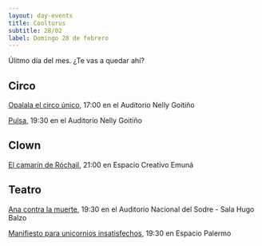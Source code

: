 ```yaml
---
layout: day-events
title: Coolturus
subtitle: 28/02
label: Domingo 28 de febrero
---
```

Úlitmo día del mes. ¿Te vas a quedar ahí?

## Circo

[Opalala el circo único](https://www.tickantel.com.uy/inicio/espectaculo/40009534/espectaculo/Opalal%C3%A1%20-%20El%20Circo%20%C3%BAnico?1), 17:00 en el Auditorio Nelly Goitiño

[Pulsa](http://www.auditorionellygoitiño.gub.uy/index.php/programacion/item/pulsa.html), 19:30 en el Auditorio Nelly Goitiño

## Clown

[El camarín de Róchail](https://instagram.com/emuna_espaciocreativo?igshid=19mesfohhei8y), 21:00 en Espacio Creativo Emuná

## Teatro

[Ana contra la muerte](https://www.tickantel.com.uy/inicio/espectaculo/40009531/espectaculo/Ana%20contra%20la%20muerte?2), 19:30 en el Auditorio Nacional del Sodre - Sala Hugo Balzo

[Manifiesto para unicornios insatisfechos](https://instagram.com/salaespaciopalermo?igshid=1bmb3d8brkyad), 19:30 en Espacio Palermo
